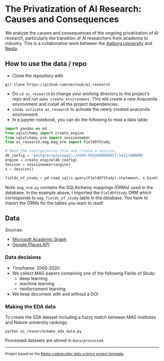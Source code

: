 The Privatization of AI Research: Causes and Consequences
==============================

We analyze the causes and consequences of the ongoing privatization of AI research, particularly the transition of AI researchers from academia to industry. This is a collaborative work between the [Aalborg University](https://www.en.aau.dk/) and [Nesta](https://www.nesta.org.uk/).

## How to use the data / repo ##
- Clone the repository with 

`git clone https://github.com/nestauk/ai_research`

- Do `cd ai_research` to change your working directory to the project's repo and run `make create_environment`. This will create a new Anaconda environment and install all the project dependencies. 
- `conda activate ai_research` to activate the newly created anaconda environment.
- In a jupyter notebook, you can do the following to read a data table:

``` python
import pandas as pd
from sqlalchemy import create_engine
from sqlalchemy.orm import sessionmaker
from ai_research.mag.mag_orm import FieldOfStudy

# Read the configuration file and create a session.
db_config = 'postgres+psycopg2://USER:PASSWORD@HOST:5432/DBNAME'
engine = create_engine(db_config)
Session = sessionmaker(engine)
s = Session()

fields_of_study = pd.read_sql(s.query(FieldOfStudy).statement, s.bind)
```

Note: `mag_orm.py` contains the SQLAlchemy mappings (ORMs) used in the database. In the example above, I imported the `FieldOfStudy` ORM which corresponds to `mag_fields_of_study` table in the database. You have to import the ORMs for the tables you want to read!

## Data ##
Sources:
- [Microsoft Academic Graph](https://www.microsoft.com/en-us/research/project/academic-knowledge/)
- [Google Places API](https://developers.google.com/places/web-service/intro)

### Data decisions ###
- Timeframe: 2000-2020
- We collect MAG papers containing one of the following Fields of Study:
  - deep learning
  - machine learning
  - reinforcement learning
- We keep document with and without a DOI

### Making the EDA data

To create the EDA dataset including a fuzzy match between MAG institutes and Nature university rankings:

`python ai_research/make_eda_data.py`

Processed datasets are stored in `data/processed`.


--------

<p><small>Project based on the <a target="_blank" href="https://github.com/nestauk/cookiecutter-data-science-nesta">Nesta cookiecutter data science project template</a>.</small></p>
